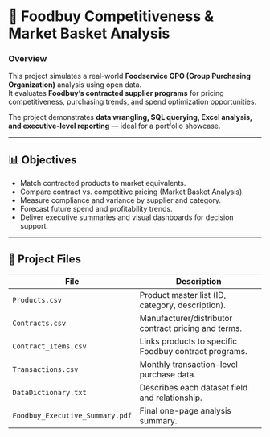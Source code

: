 # 🥗 Foodbuy Competitiveness & Market Basket Analysis

### **Overview**
This project simulates a real-world **Foodservice GPO (Group Purchasing Organization)** analysis using open data.  
It evaluates **Foodbuy’s contracted supplier programs** for pricing competitiveness, purchasing trends, and spend optimization opportunities.  

The project demonstrates **data wrangling, SQL querying, Excel analysis, and executive-level reporting** — ideal for a portfolio showcase.

---

## 📊 Objectives
- Match contracted products to market equivalents.  
- Compare contract vs. competitive pricing (Market Basket Analysis).  
- Measure compliance and variance by supplier and category.  
- Forecast future spend and profitability trends.  
- Deliver executive summaries and visual dashboards for decision support.  

---

## 📁 Project Files

| File | Description |
|------|--------------|
| `Products.csv` | Product master list (ID, category, description). |
| `Contracts.csv` | Manufacturer/distributor contract pricing and terms. |
| `Contract_Items.csv` | Links products to specific Foodbuy contract programs. |
| `Transactions.csv` | Monthly transaction-level purchase data. |
| `DataDictionary.txt` | Describes each dataset field and relationship. |
| `Foodbuy_Executive_Summary.pdf` | Final one-page analysis summary. |
